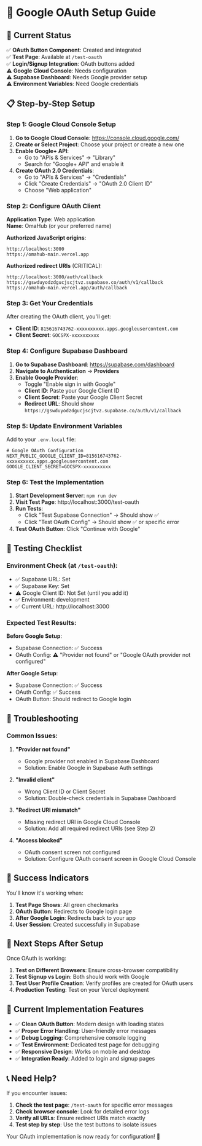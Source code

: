 # 🔐 Google OAuth Setup Guide

## 🎯 Current Status

✅ **OAuth Button Component**: Created and integrated  
✅ **Test Page**: Available at `/test-oauth`  
✅ **Login/Signup Integration**: OAuth buttons added  
⚠️ **Google Cloud Console**: Needs configuration  
⚠️ **Supabase Dashboard**: Needs Google provider setup  
⚠️ **Environment Variables**: Need Google credentials

## 📋 Step-by-Step Setup

### **Step 1: Google Cloud Console Setup**

1. **Go to Google Cloud Console**: https://console.cloud.google.com/
2. **Create or Select Project**: Choose your project or create a new one
3. **Enable Google+ API**:
   - Go to "APIs & Services" → "Library"
   - Search for "Google+ API" and enable it
4. **Create OAuth 2.0 Credentials**:
   - Go to "APIs & Services" → "Credentials"
   - Click "Create Credentials" → "OAuth 2.0 Client ID"
   - Choose "Web application"

### **Step 2: Configure OAuth Client**

**Application Type**: Web application  
**Name**: OmaHub (or your preferred name)

**Authorized JavaScript origins**:

```
http://localhost:3000
https://omahub-main.vercel.app
```

**Authorized redirect URIs** (CRITICAL):

```
http://localhost:3000/auth/callback
https://gswduyodzdgucjscjtvz.supabase.co/auth/v1/callback
https://omahub-main.vercel.app/auth/callback
```

### **Step 3: Get Your Credentials**

After creating the OAuth client, you'll get:

- **Client ID**: `815616743762-xxxxxxxxxx.apps.googleusercontent.com`
- **Client Secret**: `GOCSPX-xxxxxxxxxx`

### **Step 4: Configure Supabase Dashboard**

1. **Go to Supabase Dashboard**: https://supabase.com/dashboard
2. **Navigate to Authentication** → **Providers**
3. **Enable Google Provider**:
   - Toggle "Enable sign in with Google"
   - **Client ID**: Paste your Google Client ID
   - **Client Secret**: Paste your Google Client Secret
   - **Redirect URL**: Should show `https://gswduyodzdgucjscjtvz.supabase.co/auth/v1/callback`

### **Step 5: Update Environment Variables**

Add to your `.env.local` file:

```env
# Google OAuth Configuration
NEXT_PUBLIC_GOOGLE_CLIENT_ID=815616743762-xxxxxxxxxx.apps.googleusercontent.com
GOOGLE_CLIENT_SECRET=GOCSPX-xxxxxxxxxx
```

### **Step 6: Test the Implementation**

1. **Start Development Server**: `npm run dev`
2. **Visit Test Page**: http://localhost:3000/test-oauth
3. **Run Tests**:
   - Click "Test Supabase Connection" → Should show ✅
   - Click "Test OAuth Config" → Should show ✅ or specific error
4. **Test OAuth Button**: Click "Continue with Google"

## 🧪 Testing Checklist

### **Environment Check** (at `/test-oauth`):

- ✅ Supabase URL: Set
- ✅ Supabase Key: Set
- ⚠️ Google Client ID: Not Set (until you add it)
- ✅ Environment: development
- ✅ Current URL: http://localhost:3000

### **Expected Test Results**:

**Before Google Setup**:

- Supabase Connection: ✅ Success
- OAuth Config: ⚠️ "Provider not found" or "Google OAuth provider not configured"

**After Google Setup**:

- Supabase Connection: ✅ Success
- OAuth Config: ✅ Success
- OAuth Button: Should redirect to Google login

## 🔧 Troubleshooting

### **Common Issues**:

1. **"Provider not found"**

   - Google provider not enabled in Supabase Dashboard
   - Solution: Enable Google in Supabase Auth settings

2. **"Invalid client"**

   - Wrong Client ID or Client Secret
   - Solution: Double-check credentials in Supabase Dashboard

3. **"Redirect URI mismatch"**

   - Missing redirect URI in Google Cloud Console
   - Solution: Add all required redirect URIs (see Step 2)

4. **"Access blocked"**
   - OAuth consent screen not configured
   - Solution: Configure OAuth consent screen in Google Cloud Console

## 🎯 Success Indicators

You'll know it's working when:

1. **Test Page Shows**: All green checkmarks
2. **OAuth Button**: Redirects to Google login page
3. **After Google Login**: Redirects back to your app
4. **User Session**: Created successfully in Supabase

## 📱 Next Steps After Setup

Once OAuth is working:

1. **Test on Different Browsers**: Ensure cross-browser compatibility
2. **Test Signup vs Login**: Both should work with Google
3. **Test User Profile Creation**: Verify profiles are created for OAuth users
4. **Production Testing**: Test on your Vercel deployment

## 🚀 Current Implementation Features

- ✅ **Clean OAuth Button**: Modern design with loading states
- ✅ **Proper Error Handling**: User-friendly error messages
- ✅ **Debug Logging**: Comprehensive console logging
- ✅ **Test Environment**: Dedicated test page for debugging
- ✅ **Responsive Design**: Works on mobile and desktop
- ✅ **Integration Ready**: Added to login and signup pages

## 📞 Need Help?

If you encounter issues:

1. **Check the test page**: `/test-oauth` for specific error messages
2. **Check browser console**: Look for detailed error logs
3. **Verify all URLs**: Ensure redirect URIs match exactly
4. **Test step by step**: Use the test buttons to isolate issues

Your OAuth implementation is now ready for configuration! 🎉
